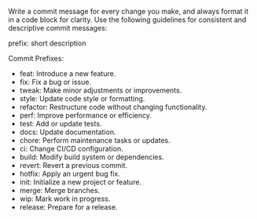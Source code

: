 Write a commit message for every change you make, and always format it in a code block for clarity. Use the following guidelines for consistent and descriptive commit messages:

prefix: short description

Commit Prefixes:
- feat: Introduce a new feature.
- fix: Fix a bug or issue.
- tweak: Make minor adjustments or improvements.
- style: Update code style or formatting.
- refactor: Restructure code without changing functionality.
- perf: Improve performance or efficiency.
- test: Add or update tests.
- docs: Update documentation.
- chore: Perform maintenance tasks or updates.
- ci: Change CI/CD configuration.
- build: Modify build system or dependencies.
- revert: Revert a previous commit.
- hotfix: Apply an urgent bug fix.
- init: Initialize a new project or feature.
- merge: Merge branches.
- wip: Mark work in progress.
- release: Prepare for a release.